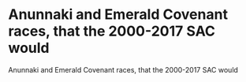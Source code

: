 # Anunnaki and Emerald Covenant races, that the 2000-2017 SAC would

Anunnaki and Emerald Covenant races, that the 2000-2017 SAC would